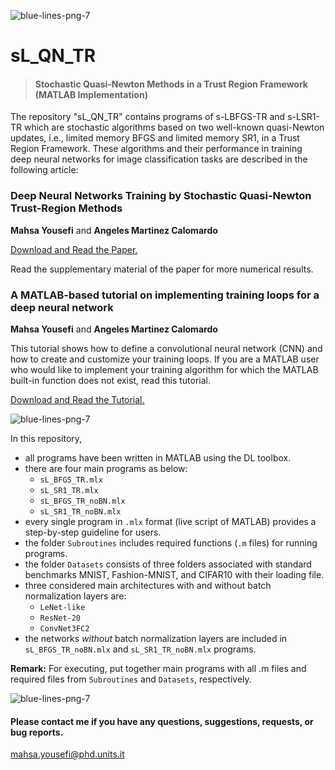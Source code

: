 ![blue-lines-png-7](https://user-images.githubusercontent.com/94915927/148304988-76a4f426-a045-402c-bebe-aec0dfccf02c.png)
# sL_QN_TR
> #### Stochastic Quasi-Newton Methods in a Trust Region Framework (MATLAB Implementation)


The repository "sL_QN_TR" contains programs of s-LBFGS-TR and s-LSR1-TR which are stochastic algorithms based on two well-known quasi-Newton updates, i.e., 
limited memory BFGS and limited memory SR1, in a Trust Region Framework. 
These algorithms and their performance in training deep neural networks for image classification tasks are described in the following article: 

### Deep Neural Networks Training by Stochastic Quasi-Newton Trust-Region Methods 
**Mahsa Yousefi** and **Angeles Martinez Calomardo** 


[Download and Read the Paper.](https://www.researchgate.net/publication/374848670_Deep_Neural_Networks_Training_by_Stochastic_Quasi-Newton_Trust-Region_Methods)

Read the supplementary material of the paper for more numerical results.


### A MATLAB-based tutorial on implementing training loops for a deep neural network
**Mahsa Yousefi** and **Angeles Martinez Calomardo** 

This tutorial shows how to define a convolutional neural network (CNN) and how to create and customize your training loops. If you are a MATLAB user who would like to implement your training algorithm for which the MATLAB built-in function does not exist, read this tutorial. 

[Download and Read the Tutorial.](https://www.researchgate.net/publication/360689841_A_MATLAB-based_tutorial_on_implementing_custom_loops_for_training_a_deep_neural_network)

![blue-lines-png-7](https://user-images.githubusercontent.com/94915927/148304988-76a4f426-a045-402c-bebe-aec0dfccf02c.png)

In this repository,
* all programs have been written in MATLAB using the DL toolbox.
* there are four main programs as below:
  - ```sL_BFGS_TR.mlx```
  - ```sL_SR1_TR.mlx```
  - ```sL_BFGS_TR_noBN.mlx```
  - ```sL_SR1_TR_noBN.mlx```
* every single program in ```.mlx``` format (live script of MATLAB) provides a step-by-step guideline for users. 
* the folder `Subroutines` includes required functions (```.m``` files) for running programs.
* the folder `Datasets` consists of three folders associated with standard benchmarks MNIST, Fashion-MNIST, and CIFAR10 with their loading file.
* three considered main architectures with and without batch normalization layers are:
  - ```LeNet-like```
  - ```ResNet-20```
  - ```ConvNet3FC2```
* the networks *without* batch normalization layers are included in ```sL_BFGS_TR_noBN.mlx``` and ```sL_SR1_TR_noBN.mlx``` programs.   

**Remark:** For executing, put together main programs  with all .m files and required files from `Subroutines` and `Datasets`, respectively.

![blue-lines-png-7](https://user-images.githubusercontent.com/94915927/148304988-76a4f426-a045-402c-bebe-aec0dfccf02c.png)
#### Please contact me if you have any questions, suggestions, requests, or bug reports.
mahsa.yousefi@phd.units.it
